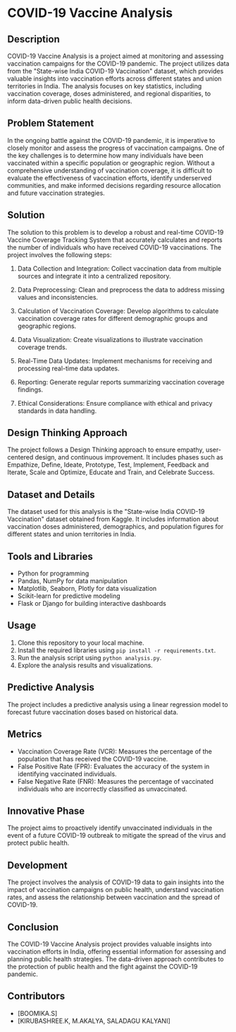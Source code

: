 # COVID-19 Vaccine Analysis
## Description

COVID-19 Vaccine Analysis is a project aimed at monitoring and assessing vaccination campaigns for the COVID-19 pandemic. The project utilizes data from the "State-wise India COVID-19 Vaccination" dataset, which provides valuable insights into vaccination efforts across different states and union territories in India. The analysis focuses on key statistics, including vaccination coverage, doses administered, and regional disparities, to inform data-driven public health decisions.

## Problem Statement

In the ongoing battle against the COVID-19 pandemic, it is imperative to closely monitor and assess the progress of vaccination campaigns. One of the key challenges is to determine how many individuals have been vaccinated within a specific population or geographic region. Without a comprehensive understanding of vaccination coverage, it is difficult to evaluate the effectiveness of vaccination efforts, identify underserved communities, and make informed decisions regarding resource allocation and future vaccination strategies.

## Solution

The solution to this problem is to develop a robust and real-time COVID-19 Vaccine Coverage Tracking System that accurately calculates and reports the number of individuals who have received COVID-19 vaccinations. The project involves the following steps:

1. Data Collection and Integration: Collect vaccination data from multiple sources and integrate it into a centralized repository.

2. Data Preprocessing: Clean and preprocess the data to address missing values and inconsistencies.

3. Calculation of Vaccination Coverage: Develop algorithms to calculate vaccination coverage rates for different demographic groups and geographic regions.

4. Data Visualization: Create visualizations to illustrate vaccination coverage trends.

5. Real-Time Data Updates: Implement mechanisms for receiving and processing real-time data updates.

6. Reporting: Generate regular reports summarizing vaccination coverage findings.

7. Ethical Considerations: Ensure compliance with ethical and privacy standards in data handling.

## Design Thinking Approach

The project follows a Design Thinking approach to ensure empathy, user-centered design, and continuous improvement. It includes phases such as Empathize, Define, Ideate, Prototype, Test, Implement, Feedback and Iterate, Scale and Optimize, Educate and Train, and Celebrate Success.

## Dataset and Details

The dataset used for this analysis is the "State-wise India COVID-19 Vaccination" dataset obtained from Kaggle. It includes information about vaccination doses administered, demographics, and population figures for different states and union territories in India.

## Tools and Libraries

- Python for programming
- Pandas, NumPy for data manipulation
- Matplotlib, Seaborn, Plotly for data visualization
- Scikit-learn for predictive modeling
- Flask or Django for building interactive dashboards

## Usage

1. Clone this repository to your local machine.
2. Install the required libraries using `pip install -r requirements.txt`.
3. Run the analysis script using `python analysis.py`.
4. Explore the analysis results and visualizations.

## Predictive Analysis

The project includes a predictive analysis using a linear regression model to forecast future vaccination doses based on historical data.

## Metrics

- Vaccination Coverage Rate (VCR): Measures the percentage of the population that has received the COVID-19 vaccine.
- False Positive Rate (FPR): Evaluates the accuracy of the system in identifying vaccinated individuals.
- False Negative Rate (FNR): Measures the percentage of vaccinated individuals who are incorrectly classified as unvaccinated.

## Innovative Phase

The project aims to proactively identify unvaccinated individuals in the event of a future COVID-19 outbreak to mitigate the spread of the virus and protect public health.

## Development

The project involves the analysis of COVID-19 data to gain insights into the impact of vaccination campaigns on public health, understand vaccination rates, and assess the relationship between vaccination and the spread of COVID-19.

## Conclusion

The COVID-19 Vaccine Analysis project provides valuable insights into vaccination efforts in India, offering essential information for assessing and planning public health strategies. The data-driven approach contributes to the protection of public health and the fight against the COVID-19 pandemic.

## Contributors

- [BOOMIKA.S]
- [KIRUBASHREE.K, M.AKALYA, SALADAGU KALYANI]
